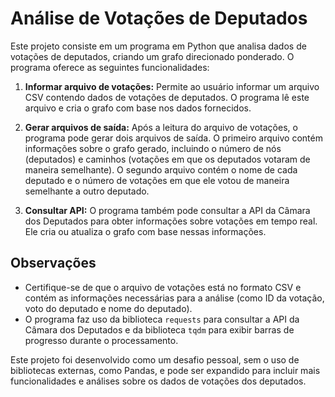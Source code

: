 # Análise de Votações de Deputados

Este projeto consiste em um programa em Python que analisa dados de votações de deputados, criando um grafo direcionado ponderado. O programa oferece as seguintes funcionalidades:

1. **Informar arquivo de votações:** Permite ao usuário informar um arquivo CSV contendo dados de votações de deputados. O programa lê este arquivo e cria o grafo com base nos dados fornecidos.

2. **Gerar arquivos de saída:** Após a leitura do arquivo de votações, o programa pode gerar dois arquivos de saída. O primeiro arquivo contém informações sobre o grafo gerado, incluindo o número de nós (deputados) e caminhos (votações em que os deputados votaram de maneira semelhante). O segundo arquivo contém o nome de cada deputado e o número de votações em que ele votou de maneira semelhante a outro deputado.

3. **Consultar API:** O programa também pode consultar a API da Câmara dos Deputados para obter informações sobre votações em tempo real. Ele cria ou atualiza o grafo com base nessas informações.

## Observações

- Certifique-se de que o arquivo de votações está no formato CSV e contém as informações necessárias para a análise (como ID da votação, voto do deputado e nome do deputado).
- O programa faz uso da biblioteca `requests` para consultar a API da Câmara dos Deputados e da biblioteca `tqdm` para exibir barras de progresso durante o processamento.

Este projeto foi desenvolvido como um desafio pessoal, sem o uso de bibliotecas externas, como Pandas, e pode ser expandido para incluir mais funcionalidades e análises sobre os dados de votações dos deputados.
